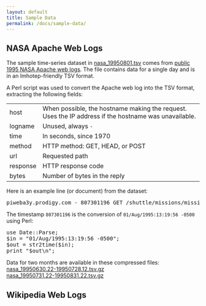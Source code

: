 ```yaml
---
layout: default
title: Sample Data
permalink: /docs/sample-data/
---
```


## NASA Apache Web Logs
The sample time-series dataset in [nasa_19950801.tsv](http://indeedeng.github.io/imhotep/files/nasa_19950801.tsv) comes from [public 1995 NASA Apache web logs](http://ita.ee.lbl.gov/html/contrib/NASA-HTTP.html). The file contains data for a single day and is in an Imhotep-friendly TSV format.

A Perl script was used to convert the Apache web log into the TSV format, extracting the following fields:

| | |
| ----- | ------- |
| host | When possible, the hostname making the request. Uses the IP address if the hostname was unavailable. |
| logname | Unused, always `-` |
| time | In seconds, since 1970 |
| method | HTTP method: GET, HEAD, or POST |
| url | Requested path |
| response | HTTP response code |
| bytes | Number of bytes in the reply |

Here is an example line (or document) from the dataset:

<pre>piweba3y.prodigy.com - 807301196 GET /shuttle/missions/missions.html 200 8677</pre>

The timestamp `807301196` is the conversion of `01/Aug/1995:13:19:56 -0500` using Perl:

<pre>use Date::Parse;
$in = "01/Aug/1995:13:19:56 -0500";
$out = str2time($in);
print "$out\n";</pre>

Data for two months are available in these compressed files:<br>
[nasa_19950630.22-19950728.12.tsv.gz](http://indeedeng.github.io/imhotep/files/nasa_19950630.22-19950728.12.tsv.gz)<br>
[nasa_19950731.22-19950831.22.tsv.gz](http://indeedeng.github.io/imhotep/files/nasa_19950731.22-19950831.22.tsv.gz)

## Wikipedia Web Logs

